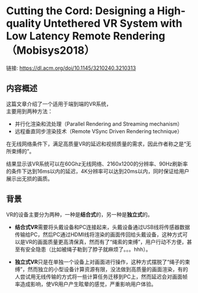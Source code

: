 # Cutting the Cord: Designing a High-quality Untethered VR System with Low Latency Remote Rendering （Mobisys2018）

链接: https://dl.acm.org/doi/10.1145/3210240.3210313

## 内容概述

这篇文章介绍了一个适用于端到端的VR系统，  
主要用到两种方法：
- 并行化渲染和流处理（Parallel Rendering and Streaming mechanism）
- 远程垂直同步渲染技术（Remote VSync Driven Rendering technique）    

在无线网络条件下，满足高质量VR的延迟和视频质量的需求，因此作者称之是“无所束缚的”。

结果显示该VR系统可以在60Ghz无线网络、2160x1200的分辨率、90Hz刷新率的条件下达到16ms以内的延迟，4K分辨率可以达到20ms以内，同时保证给用户展示出无损的画质。

## 背景
VR的设备主要分为两种，一种是**结合式**的，另一种是**独立式**的。

- **结合式VR**需要将头戴设备和PC连接起来，头戴设备通过USB线将传感器数据传输给PC，然后PC通过HDMI线将渲染的画面传回给头戴设备，这种方式可以是VR的画面质量更高清保真，然而有了“绳索的束缚”，用户行动不方便，甚至有安全隐患（比如被绳子勒到了脖子就麻烦了。。。hhh）。

- **独立式VR**只是在单独一个设备上对画面进行操作，这种方式摆脱了“绳子的束缚”，然而独立的小型设备计算资源有限，没法做到高质量的画面渲染，有的人尝试用无线传输的方式将一些计算任务迁移到PC上，然而延迟会对画面帧率造成影响，使VR用户产生眩晕的感觉，严重影响用户体验。
